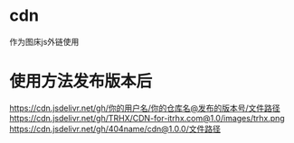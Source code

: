 # cdn
作为图床js外链使用
# 使用方法发布版本后

https://cdn.jsdelivr.net/gh/你的用户名/你的仓库名@发布的版本号/文件路径
https://cdn.jsdelivr.net/gh/TRHX/CDN-for-itrhx.com@1.0/images/trhx.png
https://cdn.jsdelivr.net/gh/404name/cdn@1.0.0/文件路径
